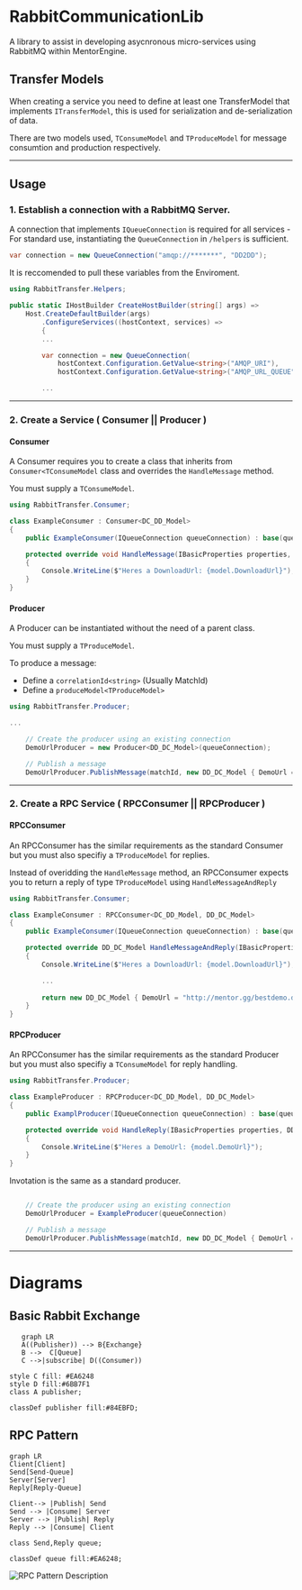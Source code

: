 # RabbitCommunicationLib 

A library to assist in developing asycnronous micro-services using RabbitMQ within MentorEngine.


## Transfer Models
When creating a service you need to define at least one TransferModel that implements `ITransferModel`, 
this is used for serialization and de-serialization of data.

There are two models used, `TConsumeModel` and `TProduceModel` for message consumtion and production respectively.

---

## Usage

### 1. Establish a connection with a RabbitMQ Server.

A connection that implements `IQueueConnection` is required for all services - For standard use, instantiating the
`QueueConnection` in `/helpers` is sufficient.

```csharp
var connection = new QueueConnection("amqp://*******", "DD2DD");

```

It is reccomended to pull these variables from the Enviroment. 

```csharp
using RabbitTransfer.Helpers;

public static IHostBuilder CreateHostBuilder(string[] args) =>
	Host.CreateDefaultBuilder(args)
		.ConfigureServices((hostContext, services) =>
		{
		...

		var connection = new QueueConnection(
			hostContext.Configuration.GetValue<string>("AMQP_URI"),
			hostContext.Configuration.GetValue<string>("AMQP_URL_QUEUE"));

		...
```

---

### 2. Create a Service ( Consumer || Producer )

#### Consumer

A Consumer requires you to create a class that inherits from `Consumer<TConsumeModel` class 
and overrides the `HandleMessage` method.

You must supply a `TConsumeModel`.

```csharp
using RabbitTransfer.Consumer;

class ExampleConsumer : Consumer<DC_DD_Model>
{
	public ExampleConsumer(IQueueConnection queueConnection) : base(queueConnection) { }

	protected override void HandleMessage(IBasicProperties properties, DC_DD_Model model)
	{
		Console.WriteLine($"Heres a DownloadUrl: {model.DownloadUrl}");
	}
}

```

#### Producer

A Producer can be instantiated without the need of a parent class.

You must supply a `TProduceModel`.

To produce a message:
- Define a `correlationId<string>` (Usually MatchId)
- Define a  `produceModel<TProduceModel>`

```csharp
using RabbitTransfer.Producer;

...

	// Create the producer using an existing connection
	DemoUrlProducer = new Producer<DD_DC_Model>(queueConnection);

	// Publish a message
	DemoUrlProducer.PublishMessage(matchId, new DD_DC_Model { DemoUrl = "http://mentor.gg/bestdemo.dem" });

```

---

### 2. Create a RPC Service ( RPCConsumer || RPCProducer )

#### RPCConsumer

An RPCConsumer has the similar requirements as the standard Consumer but you must also specifiy a `TProduceModel` for replies.

Instead of overidding the `HandleMessage` method, an RPCConsumer expects you to return a reply of type `TProduceModel` using `HandleMessageAndReply`

```csharp
using RabbitTransfer.Consumer;

class ExampleConsumer : RPCConsumer<DC_DD_Model, DD_DC_Model>
{
    public ExampleConsumer(IQueueConnection queueConnection) : base(queueConnection) { }

	protected override DD_DC_Model HandleMessageAndReply(IBasicProperties properties, DC_DD_Model model)
	{
		Console.WriteLine($"Heres a DownloadUrl: {model.DownloadUrl}");

		...
		
		return new DD_DC_Model { DemoUrl = "http://mentor.gg/bestdemo.dem" }
	}
}

```

#### RPCProducer

An RPCConsumer has the similar requirements as the standard Producer but you must also specifiy a `TConsumeModel` for reply handling.

```csharp
using RabbitTransfer.Producer;

class ExampleProducer : RPCProducer<DC_DD_Model, DD_DC_Model>
{
    public ExamplProducer(IQueueConnection queueConnection) : base(queueConnection) { }

	protected override void HandleReply(IBasicProperties properties, DD_DC_Model model)
	{
		Console.WriteLine($"Heres a DemoUrl: {model.DemoUrl}");
	}
}

```

Invotation is the same as a standard producer.

```csharp

	// Create the producer using an existing connection
	DemoUrlProducer = ExampleProducer(queueConnection)

	// Publish a message
	DemoUrlProducer.PublishMessage(matchId, new DD_DC_Model { DemoUrl = "http://mentor.gg/bestdemo.dem" });


```


---


# Diagrams

## Basic Rabbit Exchange
 ```mermaid
	graph LR
    A((Publisher)) --> B{Exchange}
    B -->  C[Queue]
    C -->|subscribe| D((Consumer)) 

style C fill: #EA6248
style D fill:#6BB7F1
class A publisher;

classDef publisher fill:#84EBFD;

 ```

## RPC Pattern

```mermaid
graph LR
Client[Client]
Send[Send-Queue]
Server[Server]
Reply[Reply-Queue]

Client--> |Publish| Send
Send --> |Consume| Server
Server --> |Publish| Reply
Reply --> |Consume| Client

class Send,Reply queue;

classDef queue fill:#EA6248;

```

![RPC Pattern Description](https://www.rabbitmq.com/img/tutorials/python-six.png)


	